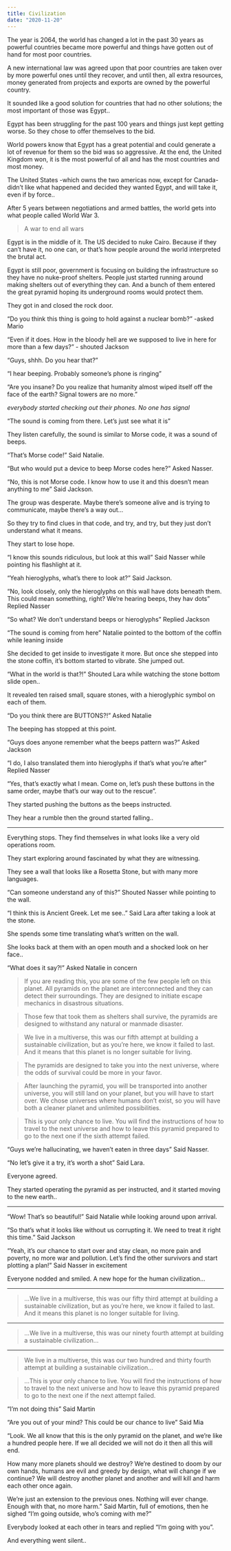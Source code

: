```yaml
---
title: Civilization
date: "2020-11-20"
---
```


The year is 2064, the world has changed a lot in the past 30 years as powerful countries became more powerful and things have gotten out of hand for most poor countries.

A new international law was agreed upon that poor countries are taken over by more powerful ones until they recover, and until then, all extra resources, money generated from projects and exports are owned by the powerful country.

It sounded like a good solution for countries that had no other solutions; the most important of those was Egypt..

Egypt has been struggling for the past 100 years and things just kept getting worse. So they chose to offer themselves to the bid.

World powers know that Egypt has a great potential and could generate a lot of revenue for them so the bid was so aggressive. At the end, the United Kingdom won, it is the most powerful of all and has the most countries and most money.

The United States -which owns the two americas now, except for Canada- didn’t like what happened and decided they wanted Egypt, and will take it, even if by force..

After 5 years between negotiations and armed battles, the world gets into what people called World War 3.

> A war to end all wars

Egypt is in the middle of it. The US decided to nuke Cairo. Because if they can’t have it, no one can, or that’s how people around the world interpreted the brutal act.

Egypt is still poor, government is focusing on building the infrastructure so they have no nuke-proof shelters. People just started running around making shelters out of everything they can. And a bunch of them entered the great pyramid hoping its underground rooms would protect them.

They got in and closed the rock door.

“Do you think this thing is going to hold against a nuclear bomb?” -asked Mario

“Even if it does. How in the bloody hell are we supposed to live in here for more than a few days?” - shouted Jackson

“Guys, shhh. Do you hear that?”

“I hear beeping. Probably someone’s phone is ringing”

“Are you insane? Do you realize that humanity almost wiped itself off the face of the earth? Signal towers are no more.”

_everybody started checking out their phones. No one has signal_

“The sound is coming from there. Let’s just see what it is”

They listen carefully, the sound is similar to Morse code, it was a sound of beeps.

“That’s Morse code!” Said Natalie.

“But who would put a device to beep Morse codes here?” Asked Nasser.

“No, this is not Morse code. I know how to use it and this doesn’t mean anything to me” Said Jackson.

The group was desperate. Maybe there’s someone alive and is trying to communicate, maybe there’s a way out...

So they try to find clues in that code, and try, and try, but they just don’t understand what it means.

They start to lose hope.

“I know this sounds ridiculous, but look at this wall” Said Nasser while pointing his flashlight at it.

“Yeah hieroglyphs, what’s there to look at?” Said Jackson.

“No, look closely, only the hieroglyphs on this wall have dots beneath them. This could mean something, right? We’re hearing beeps, they hav dots” Replied Nasser

“So what? We don’t understand beeps or hieroglyphs” Replied Jackson

“The sound is coming from here” Natalie pointed to the bottom of the coffin while leaning inside

She decided to get inside to investigate it more. But once she stepped into the stone coffin, it’s bottom started to vibrate. She jumped out.

“What in the world is that?!”
Shouted Lara while watching the stone bottom slide open..

It revealed ten raised small, square stones, with a hieroglyphic symbol on each of them.

“Do you think there are BUTTONS?!” Asked Natalie

The beeping has stopped at this point.

“Guys does anyone remember what the beeps pattern was?” Asked Jackson

“I do, I also translated them into hieroglyphs if that’s what you’re after” Replied Nasser

“Yes, that’s exactly what I mean. Come on, let’s push these buttons in the same order, maybe that’s our way out to the rescue”.

They started pushing the buttons as the beeps instructed.

They hear a rumble then the ground started falling..

---

Everything stops. They find themselves in what looks like a very old operations room.

They start exploring around fascinated by what they are witnessing.

They see a wall that looks like a Rosetta Stone, but with many more languages.

“Can someone understand any of this?” Shouted Nasser while pointing to the wall.

“I think this is Ancient Greek. Let me see..” Said Lara after taking a look at the stone.

She spends some time translating what’s written on the wall.

She looks back at them with an open mouth and a shocked look on her face..

“What does it say?!” Asked Natalie in concern

> If you are reading this, you are some of the few people left on this planet. All pyramids on the planet are interconnected and they can detect their surroundings. They are designed to initiate escape mechanics in disastrous situations.

> Those few that took them as shelters shall survive, the pyramids are designed to withstand any natural or manmade disaster.

> We live in a multiverse, this was our fifth attempt at building a sustainable civilization, but as you’re here, we know it failed to last. And it means that this planet is no longer suitable for living.

> The pyramids are designed to take you into the next universe, where the odds of survival could be more in your favor.

> After launching the pyramid, you will be transported into another universe, you will still land on your planet, but you will have to start over. We chose universes where humans don’t exist, so you will have both a cleaner planet and unlimited possibilities.

> This is your only chance to live. You will find the instructions of how to travel to the next universe and how to leave this pyramid prepared to go to the next one if the sixth attempt failed.

“Guys we’re hallucinating, we haven’t eaten in three days” Said Nasser.

“No let’s give it a try, it’s worth a shot” Said Lara.

Everyone agreed.

They started operating the pyramid as per instructed, and it started moving to the new earth..

---

“Wow! That’s so beautiful!” Said Natalie while looking around upon arrival.

“So that’s what it looks like without us corrupting it. We need to treat it right this time.” Said Jackson

“Yeah, it’s our chance to start over and stay clean, no more pain and poverty, no more war and pollution. Let’s find the other survivors and start plotting a plan!” Said Nasser in excitement

Everyone nodded and smiled. A new hope for the human civilization...

---

> ...We live in a multiverse, this was our fifty third attempt at building a sustainable civilization, but as you’re here, we know it failed to last. And it means this planet is no longer suitable for living.

---

> ...We live in a multiverse, this was our ninety fourth attempt at building a sustainable civilization...

---

> We live in a multiverse, this was our two hundred and thirty fourth attempt at building a sustainable civilization...

> ...This is your only chance to live. You will find the instructions of how to travel to the next universe and how to leave this pyramid prepared to go to the next one if the next attempt failed.

“I’m not doing this” Said Martin

“Are you out of your mind? This could be our chance to live” Said Mia

“Look. We all know that this is the only pyramid on the planet, and we’re like a hundred people here. If we all decided we will not do it then all this will end.

How many more planets should we destroy? We’re destined to doom by our own hands, humans are evil and greedy by design, what will change if we continue? We will destroy another planet and another and will kill and harm each other once again.

We’re just an extension to the previous ones. Nothing will ever change. Enough with that, no more harm.” Said Martin, full of emotions, then he sighed
“I’m going outside, who’s coming with me?”

Everybody looked at each other in tears and replied “I’m going with you”.

And everything went silent..
